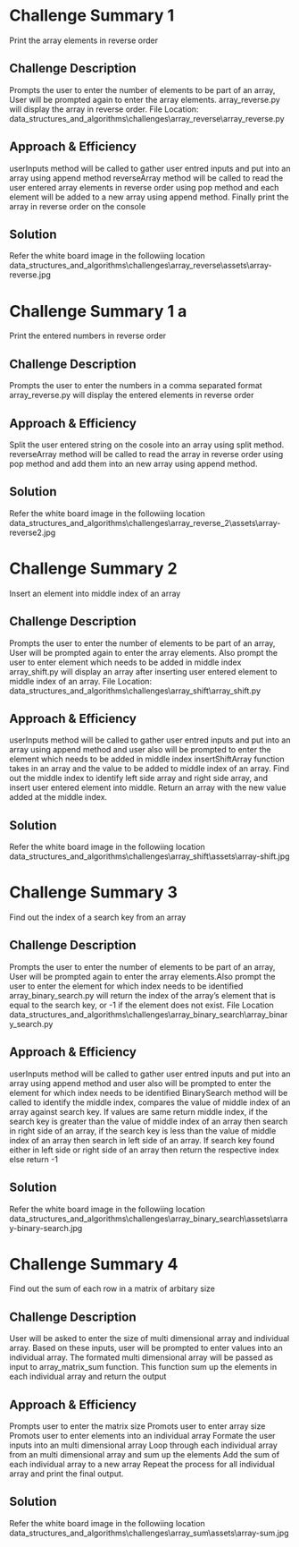 # Challenge Summary 1
Print the array elements in reverse order
## Challenge Description
Prompts the user to enter the number of elements to be part of an array, User will be prompted again to enter the array elements.
array_reverse.py will display the array in reverse order.
File Location: data_structures_and_algorithms\challenges\array_reverse\array_reverse.py
## Approach & Efficiency
userInputs method will be called to gather user entred inputs and put into an array using append method
reverseArray method will be called to read the user entered array elements in reverse order using pop method and each element will be added to a new array using append method. Finally print the array in reverse order on the console 
## Solution 
Refer the white board image in the followiing location data_structures_and_algorithms\challenges\array_reverse\assets\array-reverse.jpg

# Challenge Summary 1 a
 Print the entered numbers in reverse order 
## Challenge Description
Prompts the user to enter the numbers in a comma separated format
array_reverse.py will display the entered elements in reverse order
## Approach & Efficiency
Split the user entered string on the cosole into an array using split method.
reverseArray method will be called to read the array in reverse order using pop method and add them into an new array using append method.
## Solution
Refer the white board image in the followiing location 
data_structures_and_algorithms\challenges\array_reverse_2\assets\array-reverse2.jpg

# Challenge Summary 2
Insert an element into middle index of an array 
## Challenge Description
Prompts the user to enter the number of elements to be part of an array, User will be prompted again to enter the array elements. Also prompt the user to enter element which needs to be added in middle index
array_shift.py will display an array after inserting user entered element to middle index of an array.
File Location:
data_structures_and_algorithms\challenges\array_shift\array_shift.py 
## Approach & Efficiency
userInputs method will be called to gather user entred inputs and put into an array using append method and user also will be prompted to enter the element which needs to be added in middle index
insertShiftArray function takes in an array and the value to be added to middle index of an array. Find out the middle index to identify left side array and right side array, and insert user entered element into middle.
 Return an array with the new value added at the middle index.
## Solution
Refer the white board image in the followiing location 
data_structures_and_algorithms\challenges\array_shift\assets\array-shift.jpg 

# Challenge Summary 3
Find out the index of a search key from an array 
## Challenge Description
Prompts the user to enter the number of elements to be part of an array, User will be prompted again to enter the array elements.Also prompt the user to enter the element for which index needs to be identified
array_binary_search.py will return the index of the array’s element that is equal to the search key, or -1 if the element does not exist. 
File Location
data_structures_and_algorithms\challenges\array_binary_search\array_binary_search.py
## Approach & Efficiency
userInputs method will be called to gather user entred inputs and put into an array using append method and user also will be prompted to enter the element for which index needs to be identified 
BinarySearch method will be called to identify the middle index, compares the value of middle index of an array against search key. If values are same return middle index, if the search key is greater than the value of middle index of an array then search in right side of an array, if the search key is less than the value of middle index of an array then search in left side of an array. If search key found either in left side or right side of an array then return the respective index else return -1
## Solution
Refer the white board image in the followiing location 
data_structures_and_algorithms\challenges\array_binary_search\assets\array-binary-search.jpg 

# Challenge Summary 4
Find out the sum of each row in a matrix of arbitary size 
## Challenge Description
User will be asked to enter the size of multi dimensional array and individual array. Based on these inputs, user will be prompted to enter values into an individual array. The formated multi dimensional array will be passed as input to array_matrix_sum function. This function sum up the elements in each individual array and return the output
## Approach & Efficiency
Prompts user to enter the matrix size
Promots user to enter array size
Promots user to enter elements into an individual array
Formate the user inputs into an multi dimensional array
Loop through each individual array from an multi dimensional array and sum up the elements
Add the sum of each individual array to a new array
Repeat the process for all individual array and print the final output.
## Solution
Refer the white board image in the followiing location 
data_structures_and_algorithms\challenges\array_sum\assets\array-sum.jpg 
